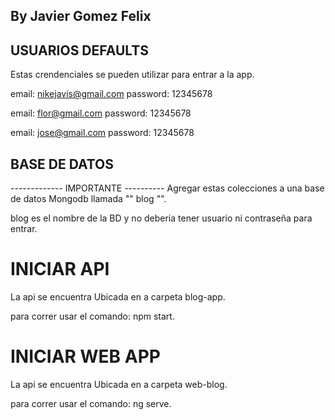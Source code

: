 ## By Javier Gomez Felix

## USUARIOS DEFAULTS 
Estas crendenciales se pueden utilizar para entrar a la app.

email: nikejavis@gmail.com
password: 12345678

email: flor@gmail.com
password: 12345678

email: jose@gmail.com
password: 12345678

## BASE DE DATOS
------------- IMPORTANTE ----------
Agregar estas colecciones a una base de datos Mongodb llamada "" blog  "".

blog es el nombre de la BD y no deberia tener usuario ni contraseña para entrar.

# INICIAR API
La api se encuentra Ubicada en a carpeta blog-app.

para correr usar el comando: npm start.

# INICIAR WEB APP
La api se encuentra Ubicada en a carpeta web-blog.

para correr usar el comando: ng serve.
